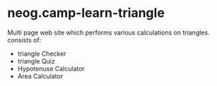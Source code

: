 # neog.camp-learn-triangle

Multi page web site which performs various calculations on triangles.<br>
consists of:<br>
<ul>
<li>triangle Checker</li>
<li>triangle Quiz</li>
<li>Hypotenuse Calculator</li>
<li>Area Calculator</li>
</ul>